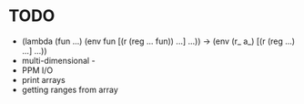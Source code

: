 # TODO

* (lambda (fun ...) (env fun [(r (reg ... fun)) ...] ...)) ->
  (env (r_ a_) [(r (reg ...) ...] ...))
* multi-dimensional -
* PPM I/O
* print arrays
* getting ranges from array
